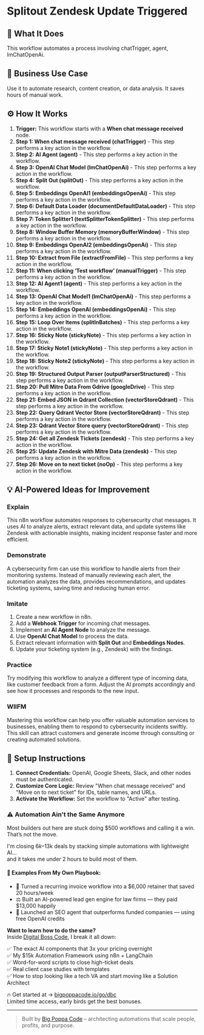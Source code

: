 # Splitout Zendesk Update Triggered

## 🚀 What It Does
This workflow automates a process involving chatTrigger, agent, lmChatOpenAi.

## 💼 Business Use Case
Use it to automate research, content creation, or data analysis. It saves hours of manual work.

## ⚙️ How It Works
1.  **Trigger:** This workflow starts with a **When chat message received** node.
2. **Step 1: When chat message received (chatTrigger)** - This step performs a key action in the workflow.
3. **Step 2: AI Agent (agent)** - This step performs a key action in the workflow.
4. **Step 3: OpenAI Chat Model (lmChatOpenAi)** - This step performs a key action in the workflow.
5. **Step 4: Split Out (splitOut)** - This step performs a key action in the workflow.
6. **Step 5: Embeddings OpenAI1 (embeddingsOpenAi)** - This step performs a key action in the workflow.
7. **Step 6: Default Data Loader (documentDefaultDataLoader)** - This step performs a key action in the workflow.
8. **Step 7: Token Splitter1 (textSplitterTokenSplitter)** - This step performs a key action in the workflow.
9. **Step 8: Window Buffer Memory (memoryBufferWindow)** - This step performs a key action in the workflow.
10. **Step 9: Embeddings OpenAI2 (embeddingsOpenAi)** - This step performs a key action in the workflow.
11. **Step 10: Extract from File (extractFromFile)** - This step performs a key action in the workflow.
12. **Step 11: When clicking ‘Test workflow’ (manualTrigger)** - This step performs a key action in the workflow.
13. **Step 12: AI Agent1 (agent)** - This step performs a key action in the workflow.
14. **Step 13: OpenAI Chat Model1 (lmChatOpenAi)** - This step performs a key action in the workflow.
15. **Step 14: Embeddings OpenAI (embeddingsOpenAi)** - This step performs a key action in the workflow.
16. **Step 15: Loop Over Items (splitInBatches)** - This step performs a key action in the workflow.
17. **Step 16: Sticky Note (stickyNote)** - This step performs a key action in the workflow.
18. **Step 17: Sticky Note1 (stickyNote)** - This step performs a key action in the workflow.
19. **Step 18: Sticky Note2 (stickyNote)** - This step performs a key action in the workflow.
20. **Step 19: Structured Output Parser (outputParserStructured)** - This step performs a key action in the workflow.
21. **Step 20: Pull Mitre Data From Gdrive (googleDrive)** - This step performs a key action in the workflow.
22. **Step 21: Embed JSON in Qdrant Collection (vectorStoreQdrant)** - This step performs a key action in the workflow.
23. **Step 22: Query Qdrant Vector Store (vectorStoreQdrant)** - This step performs a key action in the workflow.
24. **Step 23: Qdrant Vector Store query (vectorStoreQdrant)** - This step performs a key action in the workflow.
25. **Step 24: Get all Zendesk Tickets (zendesk)** - This step performs a key action in the workflow.
26. **Step 25: Update Zendesk with Mitre Data (zendesk)** - This step performs a key action in the workflow.
27. **Step 26: Move on to next ticket (noOp)** - This step performs a key action in the workflow.

## 💡 AI-Powered Ideas for Improvement
### Explain
This n8n workflow automates responses to cybersecurity chat messages. It uses AI to analyze alerts, extract relevant data, and update systems like Zendesk with actionable insights, making incident response faster and more efficient.

### Demonstrate
A cybersecurity firm can use this workflow to handle alerts from their monitoring systems. Instead of manually reviewing each alert, the automation analyzes the data, provides recommendations, and updates ticketing systems, saving time and reducing human error.

### Imitate
1. Create a new workflow in n8n.
2. Add a **Webhook Trigger** for incoming chat messages.
3. Implement an **AI Agent Node** to analyze the message.
4. Use **OpenAI Chat Model** to process the data.
5. Extract relevant information with **Split Out** and **Embeddings Nodes**.
6. Update your ticketing system (e.g., Zendesk) with the findings.

### Practice
Try modifying this workflow to analyze a different type of incoming data, like customer feedback from a form. Adjust the AI prompts accordingly and see how it processes and responds to the new input.

### WIIFM
Mastering this workflow can help you offer valuable automation services to businesses, enabling them to respond to cybersecurity incidents swiftly. This skill can attract customers and generate income through consulting or creating automated solutions.

## 🔧 Setup Instructions
1. **Connect Credentials:** OpenAI, Google Sheets, Slack, and other nodes must be authenticated.
2. **Customize Core Logic:** Review "When chat message received" and "Move on to next ticket" for IDs, table names, and URLs.
3. **Activate the Workflow:** Set the workflow to "Active" after testing.

### ⚠️ Automation Ain’t the Same Anymore

Most builders out here are stuck doing $500 workflows and calling it a win.  
That’s not the move.  

I'm closing $6k–$13k deals by stacking simple automations with lightweight AI...  
and it takes me under 2 hours to build most of them.

#### 🧠 Examples From My Own Playbook:
- 🔁 Turned a recurring invoice workflow into a $6,000 retainer that saved 20 hours/week  
- ⚖️ Built an AI-powered lead gen engine for law firms — they paid $13,000 happily  
- 🚀 Launched an SEO agent that outperforms funded companies — using free OpenAI credits  

**Want to learn how to do the same?**  
Inside [Digital Boss Code](https://bigpoppacode.io/go/dbc), I break it all down:

✅ The exact AI components that 3x your pricing overnight  
✅ My $15k Automation Framework using n8n + LangChain  
✅ Word-for-word scripts to close high-ticket deals  
✅ Real client case studies with templates  
✅ How to stop looking like a tech VA and start moving like a Solution Architect  

🔥 Get started at → [bigpoppacode.io/go/dbc](https://bigpoppacode.io/go/dbc)  
Limited time access, early birds get the best bonuses.

---
> Built by [Big Poppa Code](https://bigpoppacode.io) – architecting automations that scale people, profits, and purpose.
